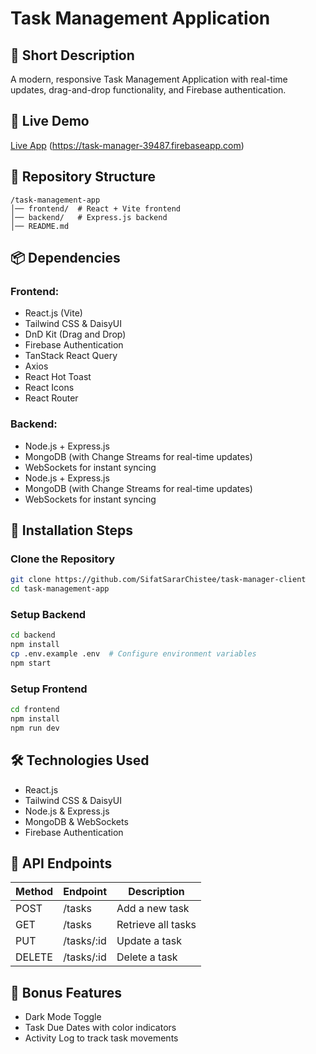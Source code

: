 # Task Management Application

## 📌 Short Description

A modern, responsive Task Management Application with real-time updates, drag-and-drop functionality, and Firebase authentication.

## 🚀 Live Demo

[Live App](#) (https://task-manager-39487.firebaseapp.com)

## 📂 Repository Structure

```
/task-management-app
│── frontend/  # React + Vite frontend
│── backend/   # Express.js backend
│── README.md
```

## 📦 Dependencies

### Frontend:

- React.js (Vite)
- Tailwind CSS & DaisyUI
- DnD Kit (Drag and Drop)
- Firebase Authentication
- TanStack React Query
- Axios
- React Hot Toast
- React Icons
- React Router

### Backend:

- Node.js + Express.js
- MongoDB (with Change Streams for real-time updates)
- WebSockets for instant syncing
- Node.js + Express.js
- MongoDB (with Change Streams for real-time updates)
- WebSockets for instant syncing

## 📌 Installation Steps

### Clone the Repository

```sh
git clone https://github.com/SifatSararChistee/task-manager-client
cd task-management-app
```

### Setup Backend

```sh
cd backend
npm install
cp .env.example .env  # Configure environment variables
npm start
```

### Setup Frontend

```sh
cd frontend
npm install
npm run dev
```

## 🛠 Technologies Used

- React.js
- Tailwind CSS & DaisyUI
- Node.js & Express.js
- MongoDB & WebSockets
- Firebase Authentication

## 🔗 API Endpoints

| Method | Endpoint   | Description        |
| ------ | ---------- | ------------------ |
| POST   | /tasks     | Add a new task     |
| GET    | /tasks     | Retrieve all tasks |
| PUT    | /tasks/:id | Update a task      |
| DELETE | /tasks/:id | Delete a task      |

## 🎯 Bonus Features

- Dark Mode Toggle
- Task Due Dates with color indicators
- Activity Log to track task movements
